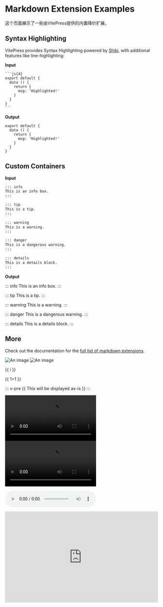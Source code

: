 # Markdown Extension Examples

这个页面展示了一些由VitePress提供的内置降价扩展。

## Syntax Highlighting

VitePress provides Syntax Highlighting powered by [Shiki](https://github.com/shikijs/shiki), with additional features like line-highlighting:

**Input**

````
```js{4}
export default {
  data () {
    return {
      msg: 'Highlighted!'
    }
  }
}
```
````

**Output**

```js{4}
export default {
  data () {
    return {
      msg: 'Highlighted!'
    }
  }
}
```

## Custom Containers

**Input**

```md
::: info
This is an info box.
:::

::: tip
This is a tip.
:::

::: warning
This is a warning.
:::

::: danger
This is a dangerous warning.
:::

::: details
This is a details block.
:::
```

**Output**

::: info
This is an info box.
:::

::: tip
This is a tip.
:::

::: warning
This is a warning.
:::

::: danger
This is a dangerous warning.
:::

::: details
This is a details block.
:::

## More

Check out the documentation for the [full list of markdown extensions](https://vitepress.dev/guide/markdown).

![An image](/avatar.png)
![An image](/1697637047.png)

<span v-for="i in 3">{{ i }}</span>

{{ 1+1 }}

::: v-pre
{{ This will be displayed as-is }}
:::

<video class="video-player" src="https://fastly.jsdelivr.net/gh/egoist-bot/images@main/uPic/xwc4yH.mp4" controls=""></video>
<video class="video-player" src="/video.mp4" controls=""></video>

<audio controls src="/audio.mp3"></audio>

<iframe height="300" style="width: 100%;" scrolling="no" title="Adaptive Post Card" src="https://codepen.io/coycs/embed/mdpdVEK?default-tab=html%2Cresult" frameborder="no" loading="lazy" allowtransparency="true" allowfullscreen="true">
  See the Pen <a href="https://codepen.io/coycs/pen/mdpdVEK">
  Adaptive Post Card</a> by coycs (<a href="https://codepen.io/coycs">@coycs</a>)
  on <a href="https://codepen.io">CodePen</a>.
</iframe>